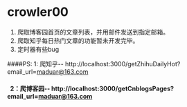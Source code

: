 # crowler00

1. 爬取博客园首页的文章列表，并用邮件发送到指定邮箱。
2. 爬取知乎每日热门文章的功能暂未开发完毕。
3. 定时器有些bug


####PS: 1: 爬知乎-- http://localhost:3000/getZhihuDailyHot?email_url=maduar@163.com
####      2：爬博客园-- http://localhost:3000/getCnblogsPages?email_url=maduar@163.com
